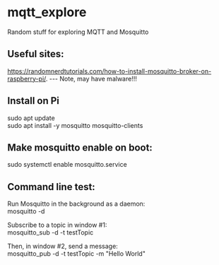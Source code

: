 # mqtt_explore
Random stuff for exploring MQTT and Mosquitto
## Useful sites:
https://randomnerdtutorials.com/how-to-install-mosquitto-broker-on-raspberry-pi/. --- Note, may have malware!!!


## Install on Pi
sudo apt update  
sudo apt install -y mosquitto mosquitto-clients

## Make mosquitto enable on boot:
sudo systemctl enable mosquitto.service

## Command line test:
Run Mosquitto in the background as a daemon:  
mosquitto -d

Subscribe to a topic in window #1:  
mosquitto_sub -d -t testTopic

Then, in window #2, send a message:  
mosquitto_pub -d -t testTopic -m "Hello World"
